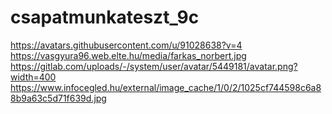 # csapatmunkateszt_9c
https://avatars.githubusercontent.com/u/91028638?v=4
https://vasgyura96.web.elte.hu/media/farkas_norbert.jpg
https://gitlab.com/uploads/-/system/user/avatar/5449181/avatar.png?width=400
https://www.infocegled.hu/external/image_cache/1/0/2/1025cf744598c6a88b9a63c5d71f639d.jpg
